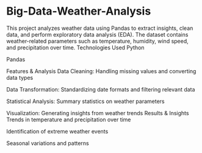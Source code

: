 # Big-Data-Weather-Analysis
This project analyzes weather data using Pandas to extract insights, clean data, and perform exploratory data analysis (EDA). The dataset contains weather-related parameters such as temperature, humidity, wind speed, and precipitation over time.
Technologies Used
Python

Pandas

Features & Analysis
Data Cleaning: Handling missing values and converting data types

Data Transformation: Standardizing date formats and filtering relevant data

Statistical Analysis: Summary statistics on weather parameters

Visualization: Generating insights from weather trends
Results & Insights
Trends in temperature and precipitation over time

Identification of extreme weather events

Seasonal variations and patterns
